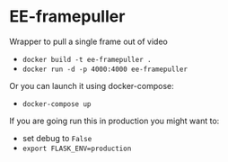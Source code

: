 # EE-framepuller ##

Wrapper to pull a single frame out of video


 - `docker build -t ee-framepuller .`
 - `docker run -d -p 4000:4000 ee-framepuller`

Or you can launch it using docker-compose:

 - `docker-compose up`

If you are going run this in production you might want to:

 - set debug to `False `
 - `export FLASK_ENV=production`

